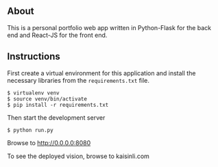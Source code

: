 ## About
This is a personal portfolio web app written in Python-Flask for the back end and React-JS for the front end.

## Instructions
First create a virtual environment for this application and install
the necessary libraries from the `requirements.txt` file.

```
$ virtualenv venv
$ source venv/bin/activate
$ pip install -r requirements.txt
```

Then start the development server

```
$ python run.py
```

Browse to http://0.0.0.0:8080

To see the deployed vision, browse to kaisinli.com

